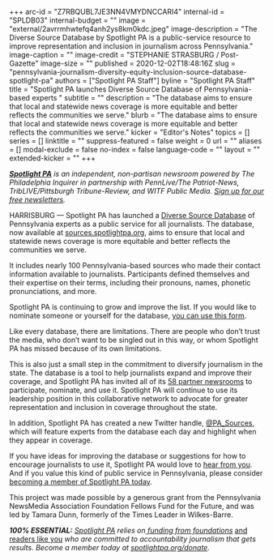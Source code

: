 +++
arc-id = "Z7RBQUBL7JE3NN4VMYDNCCARI4"
internal-id = "SPLDB03"
internal-budget = ""
image = "external/2avrrmhwtefq4anh2ys8km0kdc.jpeg"
image-description = "The Diverse Source Database by Spotlight PA is a public-service resource to improve representation and inclusion in journalism across Pennsylvania."
image-caption = ""
image-credit = "STEPHANIE STRASBURG / Post-Gazette"
image-size = ""
published = 2020-12-02T18:48:16Z
slug = "pennsylvania-journalism-diversity-equity-inclusion-source-database-spotlight-pa"
authors = ["Spotlight PA Staff"]
byline = "Spotlight PA Staff"
title = "Spotlight PA launches Diverse Source Database of Pennsylvania-based experts "
subtitle = ""
description = "The database aims to ensure that local and statewide news coverage is more equitable and better reflects the communities we serve."
blurb = "The database aims to ensure that local and statewide news coverage is more equitable and better reflects the communities we serve."
kicker = "Editor's Notes"
topics = []
series = []
linktitle = ""
suppress-featured = false
weight = 0
url = ""
aliases = []
modal-exclude = false
no-index = false
language-code = ""
layout = ""
extended-kicker = ""
+++

<a href="https://www.spotlightpa.org/"><i><b>Spotlight PA</b></i></a><i> is an independent, non-partisan newsroom powered by The Philadelphia Inquirer in partnership with PennLive/The Patriot-News, TribLIVE/Pittsburgh Tribune-Review, and WITF Public Media. </i><a href="https://www.spotlightpa.org/newsletters"><i>Sign up for our free newsletters</i></a><i>.</i>

HARRISBURG — Spotlight PA has launched a <a href="https://sources.spotlightpa.org/">Diverse Source Database</a> of Pennsylvania experts as a public service for all journalists. The database, now available at <a href="http://sources.spotlightpa.org/">sources.spotlightpa.org</a>, aims to ensure that local and statewide news coverage is more equitable and better reflects the communities we serve.

It includes nearly 100 Pennsylvania-based sources who made their contact information available to journalists. Participants defined themselves and their expertise on their terms, including their pronouns, names, phonetic pronunciations, and more.

Spotlight PA is continuing to grow and improve the list. If you would like to nominate someone or yourself for the database, <a href="https://docs.google.com/forms/d/e/1FAIpQLSeVh7CFSaKc5H7VTWcizw1sxmC8XQfWZ_yerww6SvWad5vmQQ/viewform">you can use this form</a>.

<script src="https://www.spotlightpa.org/embed.js" async></script><div data-spl-embed-version="1" data-spl-src="https://www.spotlightpa.org/embeds/donate/?teaser_text=Spotlight%20PA%20relies%20on%20readers%20like%20you%20to%20support%20it's%20100%25%20essential%20public-service%20and%20accountability%20journalism.%20Join%20us.&eyebrow_text=BECOME%20A%20MEMBER"></div>

Like every database, there are limitations. There are people who don’t trust the media, who don’t want to be singled out in this way, or whom Spotlight PA has missed because of its own limitations.

This is also just a small step in the commitment to diversify journalism in the state. The database is a tool to help journalists expand and improve their coverage, and Spotlight PA has invited all of its <a href="https://www.spotlightpa.org/about/partners/">58 partner newsrooms</a> to participate, nominate, and use it. Spotlight PA will continue to use its leadership position in this collaborative network to advocate for greater representation and inclusion in coverage throughout the state.

In addition, Spotlight PA has created a new Twitter handle, <a href="https://www.twitter.com/pa_sources">@PA_Sources</a>, which will feature experts from the database each day and highlight when they appear in coverage.

If you have ideas for improving the database or suggestions for how to encourage journalists to use it, Spotlight PA would love to <a href="mailto:sources@spotlightpa.org">hear from you</a>. And if you value this kind of public service in Pennsylvania, please consider <a href="http://checkout.fundjournalism.org/memberform?org_id=spotlightpa&campaign=701f4000000TVuXAAW">becoming a member of Spotlight PA today</a>.

This project was made possible by a generous grant from the Pennsylvania NewsMedia Association Foundation Fellows Fund for the Future, and was led by Tamara Dunn, formerly of the Times Leader in Wilkes-Barre.

<i><b>100% ESSENTIAL:</b></i><i> </i><a href="https://www.spotlightpa.org/"><i>Spotlight PA</i></a><i> relies on</i><a href="https://www.spotlightpa.org/support"><i> funding from foundations</i></a><i> </i><a href="https://www.spotlightpa.org/support">and readers like you</a><i> who are committed to accountability journalism that gets results. Become a member today at </i><a href="http://checkout.fundjournalism.org/memberform?org_id=spotlightpa&campaign=701f4000000TVuIAAW"><i>spotlightpa.org/donate</i></a><i>.</i>
